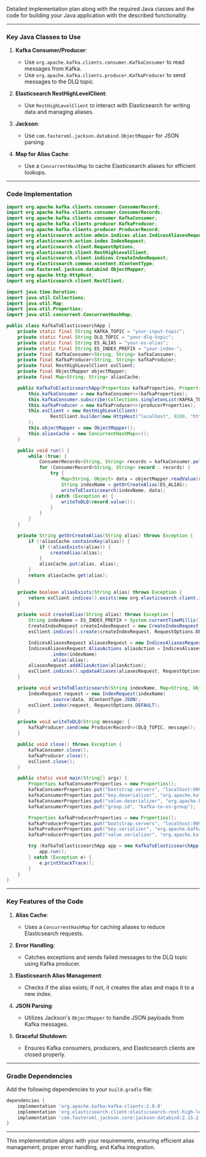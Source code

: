Detailed implementation plan along with the required Java classes and the code for building your Java application with the described functionality.

---

### Key Java Classes to Use
1. **Kafka Consumer/Producer**:
   - Use `org.apache.kafka.clients.consumer.KafkaConsumer` to read messages from Kafka.
   - Use `org.apache.kafka.clients.producer.KafkaProducer` to send messages to the DLQ topic.
   
2. **Elasticsearch RestHighLevelClient**:
   - Use `RestHighLevelClient` to interact with Elasticsearch for writing data and managing aliases.

3. **Jackson**:
   - Use `com.fasterxml.jackson.databind.ObjectMapper` for JSON parsing.

4. **Map for Alias Cache**:
   - Use a `ConcurrentHashMap` to cache Elasticsearch aliases for efficient lookups.

---

### Code Implementation

```java
import org.apache.kafka.clients.consumer.ConsumerRecord;
import org.apache.kafka.clients.consumer.ConsumerRecords;
import org.apache.kafka.clients.consumer.KafkaConsumer;
import org.apache.kafka.clients.producer.KafkaProducer;
import org.apache.kafka.clients.producer.ProducerRecord;
import org.elasticsearch.action.admin.indices.alias.IndicesAliasesRequest;
import org.elasticsearch.action.index.IndexRequest;
import org.elasticsearch.client.RequestOptions;
import org.elasticsearch.client.RestHighLevelClient;
import org.elasticsearch.client.indices.CreateIndexRequest;
import org.elasticsearch.common.xcontent.XContentType;
import com.fasterxml.jackson.databind.ObjectMapper;
import org.apache.http.HttpHost;
import org.elasticsearch.client.RestClient;

import java.time.Duration;
import java.util.Collections;
import java.util.Map;
import java.util.Properties;
import java.util.concurrent.ConcurrentHashMap;

public class KafkaToElasticsearchApp {
    private static final String KAFKA_TOPIC = "your-input-topic";
    private static final String DLQ_TOPIC = "your-dlq-topic";
    private static final String ES_ALIAS = "your-es-alias";
    private static final String ES_INDEX_PREFIX = "your-index-";
    private final KafkaConsumer<String, String> kafkaConsumer;
    private final KafkaProducer<String, String> kafkaProducer;
    private final RestHighLevelClient esClient;
    private final ObjectMapper objectMapper;
    private final Map<String, String> aliasCache;

    public KafkaToElasticsearchApp(Properties kafkaProperties, Properties producerProperties) {
        this.kafkaConsumer = new KafkaConsumer<>(kafkaProperties);
        this.kafkaConsumer.subscribe(Collections.singletonList(KAFKA_TOPIC));
        this.kafkaProducer = new KafkaProducer<>(producerProperties);
        this.esClient = new RestHighLevelClient(
                RestClient.builder(new HttpHost("localhost", 9200, "http"))
        );
        this.objectMapper = new ObjectMapper();
        this.aliasCache = new ConcurrentHashMap<>();
    }

    public void run() {
        while (true) {
            ConsumerRecords<String, String> records = kafkaConsumer.poll(Duration.ofMillis(100));
            for (ConsumerRecord<String, String> record : records) {
                try {
                    Map<String, Object> data = objectMapper.readValue(record.value(), Map.class);
                    String indexName = getOrCreateAlias(ES_ALIAS);
                    writeToElasticsearch(indexName, data);
                } catch (Exception e) {
                    writeToDLQ(record.value());
                }
            }
        }
    }

    private String getOrCreateAlias(String alias) throws Exception {
        if (!aliasCache.containsKey(alias)) {
            if (!aliasExists(alias)) {
                createAlias(alias);
            }
            aliasCache.put(alias, alias);
        }
        return aliasCache.get(alias);
    }

    private boolean aliasExists(String alias) throws Exception {
        return esClient.indices().exists(new org.elasticsearch.client.indices.GetIndexRequest(alias), RequestOptions.DEFAULT);
    }

    private void createAlias(String alias) throws Exception {
        String indexName = ES_INDEX_PREFIX + System.currentTimeMillis();
        CreateIndexRequest createIndexRequest = new CreateIndexRequest(indexName);
        esClient.indices().create(createIndexRequest, RequestOptions.DEFAULT);

        IndicesAliasesRequest aliasesRequest = new IndicesAliasesRequest();
        IndicesAliasesRequest.AliasActions aliasAction = IndicesAliasesRequest.AliasActions.add()
                .index(indexName)
                .alias(alias);
        aliasesRequest.addAliasAction(aliasAction);
        esClient.indices().updateAliases(aliasesRequest, RequestOptions.DEFAULT);
    }

    private void writeToElasticsearch(String indexName, Map<String, Object> data) throws Exception {
        IndexRequest request = new IndexRequest(indexName)
                .source(data, XContentType.JSON);
        esClient.index(request, RequestOptions.DEFAULT);
    }

    private void writeToDLQ(String message) {
        kafkaProducer.send(new ProducerRecord<>(DLQ_TOPIC, message));
    }

    public void close() throws Exception {
        kafkaConsumer.close();
        kafkaProducer.close();
        esClient.close();
    }

    public static void main(String[] args) {
        Properties kafkaConsumerProperties = new Properties();
        kafkaConsumerProperties.put("bootstrap.servers", "localhost:9092");
        kafkaConsumerProperties.put("key.deserializer", "org.apache.kafka.common.serialization.StringDeserializer");
        kafkaConsumerProperties.put("value.deserializer", "org.apache.kafka.common.serialization.StringDeserializer");
        kafkaConsumerProperties.put("group.id", "kafka-to-es-group");

        Properties kafkaProducerProperties = new Properties();
        kafkaProducerProperties.put("bootstrap.servers", "localhost:9092");
        kafkaProducerProperties.put("key.serializer", "org.apache.kafka.common.serialization.StringSerializer");
        kafkaProducerProperties.put("value.serializer", "org.apache.kafka.common.serialization.StringSerializer");

        try (KafkaToElasticsearchApp app = new KafkaToElasticsearchApp(kafkaConsumerProperties, kafkaProducerProperties)) {
            app.run();
        } catch (Exception e) {
            e.printStackTrace();
        }
    }
}
```

---

### Key Features of the Code
1. **Alias Cache**:
   - Uses a `ConcurrentHashMap` for caching aliases to reduce Elasticsearch requests.

2. **Error Handling**:
   - Catches exceptions and sends failed messages to the DLQ topic using Kafka producer.

3. **Elasticsearch Alias Management**:
   - Checks if the alias exists; if not, it creates the alias and maps it to a new index.

4. **JSON Parsing**:
   - Utilizes Jackson's `ObjectMapper` to handle JSON payloads from Kafka messages.

5. **Graceful Shutdown**:
   - Ensures Kafka consumers, producers, and Elasticsearch clients are closed properly.

---

### Gradle Dependencies
Add the following dependencies to your `build.gradle` file:
```groovy
dependencies {
    implementation 'org.apache.kafka:kafka-clients:2.0.0'
    implementation 'org.elasticsearch.client:elasticsearch-rest-high-level-client:6.8.0'
    implementation 'com.fasterxml.jackson.core:jackson-databind:2.15.2'
}
```

---

This implementation aligns with your requirements, ensuring efficient alias management, proper error handling, and Kafka integration. 